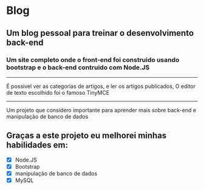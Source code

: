 # Blog
## Um blog pessoal para treinar o desenvolvimento back-end

### Um site completo onde o front-end foi construido usando bootstrap e o back-end contruido com Node.JS 
----
É possivel ver as categorias de artigos, e ler os artigos publicados,
O editor de texto escolhido foi o famoso TinyMCE 

----
Um projeto que considero importante para aprender mais sobre back-end e manipulação de banco de dados 

## Graças a este projeto eu melhorei minhas habilidades em:

- [x] Node.JS 
- [x] Bootstrap
- [x] manipulação de banco de dados
- [x] MySQL
